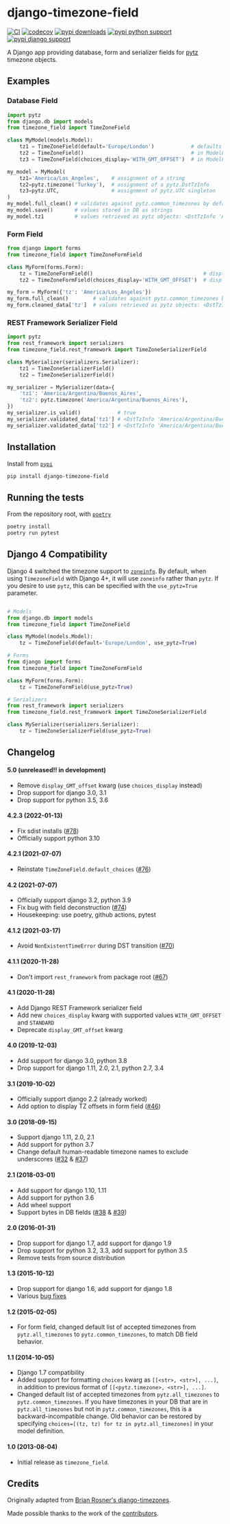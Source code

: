 # django-timezone-field

[![CI](https://github.com/mfogel/django-timezone-field/actions/workflows/ci.yml/badge.svg?branch=main)](https://github.com/mfogel/django-timezone-field/actions)
[![codecov](https://codecov.io/gh/mfogel/django-timezone-field/branch/main/graph/badge.svg?token=Rwekzmim3l)](https://codecov.io/gh/mfogel/django-timezone-field)
[![pypi downloads](https://img.shields.io/pypi/dm/django-timezone-field.svg)](https://pypi.python.org/pypi/django-timezone-field/)
[![pypi python support](https://img.shields.io/pypi/pyversions/django-timezone-field.svg)](https://pypi.python.org/pypi/django-timezone-field/)
[![pypi django support](https://img.shields.io/pypi/djversions/django-timezone-field.svg)](https://pypi.python.org/pypi/django-timezone-field/)

A Django app providing database, form and serializer fields for [pytz](http://pypi.python.org/pypi/pytz/) timezone objects.

## Examples

### Database Field

```py
import pytz
from django.db import models
from timezone_field import TimeZoneField

class MyModel(models.Model):
    tz1 = TimeZoneField(default='Europe/London')            # defaults supported
    tz2 = TimeZoneField()                                   # in ModelForm displays like "America/Los Angeles"
    tz3 = TimeZoneField(choices_display='WITH_GMT_OFFSET')  # in ModelForm displays like "GMT-08:00 America/Los Angeles"

my_model = MyModel(
    tz1='America/Los_Angeles',    # assignment of a string
    tz2=pytz.timezone('Turkey'),  # assignment of a pytz.DstTzInfo
    tz3=pytz.UTC,                 # assignment of pytz.UTC singleton
)
my_model.full_clean() # validates against pytz.common_timezones by default
my_model.save()       # values stored in DB as strings
my_model.tz1          # values retrieved as pytz objects: <DstTzInfo 'America/Los_Angeles' PST-1 day, 16:00:00 STD>
```

### Form Field

```py
from django import forms
from timezone_field import TimeZoneFormField

class MyForm(forms.Form):
    tz = TimeZoneFormField()                                    # displays like "America/Los Angeles"
    tz2 = TimeZoneFormField(choices_display='WITH_GMT_OFFSET')  # displays like "GMT-08:00 America/Los Angeles"

my_form = MyForm({'tz': 'America/Los_Angeles'})
my_form.full_clean()        # validates against pytz.common_timezones by default
my_form.cleaned_data['tz']  # values retrieved as pytz objects: <DstTzInfo 'America/Los_Angeles' PST-1 day, 16:00:00 STD>
```

### REST Framework Serializer Field

```py
import pytz
from rest_framework import serializers
from timezone_field.rest_framework import TimeZoneSerializerField

class MySerializer(serializers.Serializer):
    tz1 = TimeZoneSerializerField()
    tz2 = TimeZoneSerializerField()

my_serializer = MySerializer(data={
    'tz1': 'America/Argentina/Buenos_Aires',
    'tz2': pytz.timezone('America/Argentina/Buenos_Aires'),
})
my_serializer.is_valid()            # true
my_serializer.validated_data['tz1'] # <DstTzInfo 'America/Argentina/Buenos_Aires' LMT-1 day, 20:06:00 STD>
my_serializer.validated_data['tz2'] # <DstTzInfo 'America/Argentina/Buenos_Aires' LMT-1 day, 20:06:00 STD>
```

## Installation

Install from [`pypi`](https://pypi.org/project/django-timezone-field/)

```sh
pip install django-timezone-field
```

## Running the tests

From the repository root, with [`poetry`](https://python-poetry.org/)

```sh
poetry install
poetry run pytest
```

## Django 4 Compatibility

Django 4 switched the timezone support to [`zoneinfo`](https://docs.python.org/3/library/zoneinfo.html). By default,
when using `TimezoneField` with Django 4+, it will use `zoneinfo` rather than `pytz`.
If you desire to use `pytz`, this can be specified with the `use_pytz=True` parameter.


```python

# Models
from django.db import models
from timezone_field import TimeZoneField

class MyModel(models.Model):
    tz = TimeZoneField(default='Europe/London', use_pytz=True)

# Forms
from django import forms
from timezone_field import TimeZoneFormField

class MyForm(forms.Form):
    tz = TimeZoneFormField(use_pytz=True)

# Serializers
from rest_framework import serializers
from timezone_field.rest_framework import TimeZoneSerializerField

class MySerializer(serializers.Serializer):
    tz = TimeZoneSerializerField(use_pytz=True)
```


## Changelog

#### 5.0 (unreleased!! in development)

* Remove `display_GMT_offset` kwarg (use `choices_display` instead)
* Drop support for django 3.0, 3.1
* Drop support for python 3.5, 3.6

#### 4.2.3 (2022-01-13)

* Fix sdist installs ([#78](https://github.com/mfogel/django-timezone-field/issues/78))
* Officially support python 3.10

#### 4.2.1 (2021-07-07)

* Reinstate `TimeZoneField.default_choices` ([#76](https://github.com/mfogel/django-timezone-field/issues/76))

#### 4.2 (2021-07-07)

* Officially support django 3.2, python 3.9
* Fix bug with field deconstruction ([#74](https://github.com/mfogel/django-timezone-field/issues/74))
* Housekeeping: use poetry, github actions, pytest

#### 4.1.2 (2021-03-17)

* Avoid `NonExistentTimeError` during DST transition ([#70](https://github.com/mfogel/django-timezone-field/issues/70))

#### 4.1.1 (2020-11-28)

* Don't import `rest_framework` from package root ([#67](https://github.com/mfogel/django-timezone-field/issues/67))

#### 4.1 (2020-11-28)

* Add Django REST Framework serializer field
* Add new `choices_display` kwarg with supported values `WITH_GMT_OFFSET` and `STANDARD`
* Deprecate `display_GMT_offset` kwarg

#### 4.0 (2019-12-03)

* Add support for django 3.0, python 3.8
* Drop support for django 1.11, 2.0, 2.1, python 2.7, 3.4

#### 3.1 (2019-10-02)

* Officially support django 2.2 (already worked)
* Add option to display TZ offsets in form field ([#46](https://github.com/mfogel/django-timezone-field/issues/46))

#### 3.0 (2018-09-15)

* Support django 1.11, 2.0, 2.1
* Add support for python 3.7
* Change default human-readable timezone names to exclude underscores ([#32](https://github.com/mfogel/django-timezone-field/issues/32) & [#37](https://github.com/mfogel/django-timezone-field/issues/37))

#### 2.1 (2018-03-01)

* Add support for django 1.10, 1.11
* Add support for python 3.6
* Add wheel support
* Support bytes in DB fields ([#38](https://github.com/mfogel/django-timezone-field/issues/38) & [#39](https://github.com/mfogel/django-timezone-field/issues/39))

#### 2.0 (2016-01-31)

* Drop support for django 1.7, add support for django 1.9
* Drop support for python 3.2, 3.3, add support for python 3.5
* Remove tests from source distribution

#### 1.3 (2015-10-12)

* Drop support for django 1.6, add support for django 1.8
* Various [bug fixes](https://github.com/mfogel/django-timezone-field/issues?q=milestone%3A1.3)

#### 1.2 (2015-02-05)

* For form field, changed default list of accepted timezones from `pytz.all_timezones` to `pytz.common_timezones`, to match DB field behavior.

#### 1.1 (2014-10-05)

* Django 1.7 compatibility
* Added support for formatting `choices` kwarg as `[[<str>, <str>], ...]`, in addition to previous format of `[[<pytz.timezone>, <str>], ...]`.
* Changed default list of accepted timezones from `pytz.all_timezones` to `pytz.common_timezones`. If you have timezones in your DB that are in `pytz.all_timezones` but not in `pytz.common_timezones`, this is a backward-incompatible change. Old behavior can be restored by specifying `choices=[(tz, tz) for tz in pytz.all_timezones]` in your model definition.

#### 1.0 (2013-08-04)

* Initial release as `timezone_field`.

## Credits

Originally adapted from [Brian Rosner's django-timezones](https://github.com/brosner/django-timezones).

Made possible thanks to the work of the [contributors](https://github.com/mfogel/django-timezone-field/graphs/contributors).
